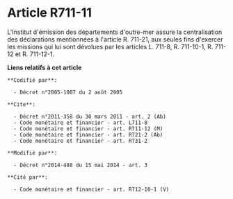 # Article R711-11

L'Institut d'émission des départements d'outre-mer assure la centralisation des déclarations mentionnées à l'article R.
711-21, aux seules fins d'exercer les missions qui lui sont dévolues par les articles L. 711-8, R. 711-10-1, R. 711-12 et R.
711-12-1.

**Liens relatifs à cet article**

	**Codifié par**:

	  - Décret n°2005-1007 du 2 août 2005

	**Cite**:

	  - Décret n°2011-358 du 30 mars 2011 - art. 2 (Ab)
	  - Code monétaire et financier - art. L711-8
	  - Code monétaire et financier - art. R711-12 (M)
	  - Code monétaire et financier - art. R721-2 (Ab)
	  - Code monétaire et financier - art. R731-2

	**Modifié par**:

	  - Décret n°2014-488 du 15 mai 2014 - art. 3

	**Cité par**:

	  - Code monétaire et financier - art. R712-10-1 (V)
